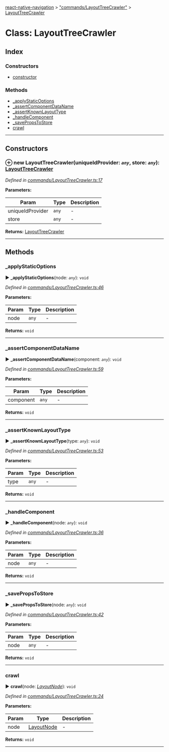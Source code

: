 [react-native-navigation](../README.md) > ["commands/LayoutTreeCrawler"](../modules/_commands_layouttreecrawler_.md) > [LayoutTreeCrawler](../classes/_commands_layouttreecrawler_.layouttreecrawler.md)



# Class: LayoutTreeCrawler

## Index

### Constructors

* [constructor](_commands_layouttreecrawler_.layouttreecrawler.md#constructor)


### Methods

* [_applyStaticOptions](_commands_layouttreecrawler_.layouttreecrawler.md#_applystaticoptions)
* [_assertComponentDataName](_commands_layouttreecrawler_.layouttreecrawler.md#_assertcomponentdataname)
* [_assertKnownLayoutType](_commands_layouttreecrawler_.layouttreecrawler.md#_assertknownlayouttype)
* [_handleComponent](_commands_layouttreecrawler_.layouttreecrawler.md#_handlecomponent)
* [_savePropsToStore](_commands_layouttreecrawler_.layouttreecrawler.md#_savepropstostore)
* [crawl](_commands_layouttreecrawler_.layouttreecrawler.md#crawl)



---
## Constructors
<a id="constructor"></a>


### ⊕ **new LayoutTreeCrawler**(uniqueIdProvider: *`any`*, store: *`any`*): [LayoutTreeCrawler](_commands_layouttreecrawler_.layouttreecrawler.md)


*Defined in [commands/LayoutTreeCrawler.ts:17](https://github.com/wix/react-native-navigation/blob/961d36be/lib/src/commands/LayoutTreeCrawler.ts#L17)*



**Parameters:**

| Param | Type | Description |
| ------ | ------ | ------ |
| uniqueIdProvider | `any`   |  - |
| store | `any`   |  - |





**Returns:** [LayoutTreeCrawler](_commands_layouttreecrawler_.layouttreecrawler.md)

---


## Methods
<a id="_applystaticoptions"></a>

###  _applyStaticOptions

► **_applyStaticOptions**(node: *`any`*): `void`



*Defined in [commands/LayoutTreeCrawler.ts:46](https://github.com/wix/react-native-navigation/blob/961d36be/lib/src/commands/LayoutTreeCrawler.ts#L46)*



**Parameters:**

| Param | Type | Description |
| ------ | ------ | ------ |
| node | `any`   |  - |





**Returns:** `void`





___

<a id="_assertcomponentdataname"></a>

###  _assertComponentDataName

► **_assertComponentDataName**(component: *`any`*): `void`



*Defined in [commands/LayoutTreeCrawler.ts:59](https://github.com/wix/react-native-navigation/blob/961d36be/lib/src/commands/LayoutTreeCrawler.ts#L59)*



**Parameters:**

| Param | Type | Description |
| ------ | ------ | ------ |
| component | `any`   |  - |





**Returns:** `void`





___

<a id="_assertknownlayouttype"></a>

###  _assertKnownLayoutType

► **_assertKnownLayoutType**(type: *`any`*): `void`



*Defined in [commands/LayoutTreeCrawler.ts:53](https://github.com/wix/react-native-navigation/blob/961d36be/lib/src/commands/LayoutTreeCrawler.ts#L53)*



**Parameters:**

| Param | Type | Description |
| ------ | ------ | ------ |
| type | `any`   |  - |





**Returns:** `void`





___

<a id="_handlecomponent"></a>

###  _handleComponent

► **_handleComponent**(node: *`any`*): `void`



*Defined in [commands/LayoutTreeCrawler.ts:36](https://github.com/wix/react-native-navigation/blob/961d36be/lib/src/commands/LayoutTreeCrawler.ts#L36)*



**Parameters:**

| Param | Type | Description |
| ------ | ------ | ------ |
| node | `any`   |  - |





**Returns:** `void`





___

<a id="_savepropstostore"></a>

###  _savePropsToStore

► **_savePropsToStore**(node: *`any`*): `void`



*Defined in [commands/LayoutTreeCrawler.ts:42](https://github.com/wix/react-native-navigation/blob/961d36be/lib/src/commands/LayoutTreeCrawler.ts#L42)*



**Parameters:**

| Param | Type | Description |
| ------ | ------ | ------ |
| node | `any`   |  - |





**Returns:** `void`





___

<a id="crawl"></a>

###  crawl

► **crawl**(node: *[LayoutNode](../interfaces/_commands_layouttreecrawler_.layoutnode.md)*): `void`



*Defined in [commands/LayoutTreeCrawler.ts:24](https://github.com/wix/react-native-navigation/blob/961d36be/lib/src/commands/LayoutTreeCrawler.ts#L24)*



**Parameters:**

| Param | Type | Description |
| ------ | ------ | ------ |
| node | [LayoutNode](../interfaces/_commands_layouttreecrawler_.layoutnode.md)   |  - |





**Returns:** `void`





___


